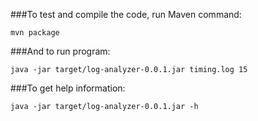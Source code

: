 ###To test and compile the code, run Maven command: 

```mvn package```


###And to run program:

```java -jar target/log-analyzer-0.0.1.jar timing.log 15```


###To get help information:

```java -jar target/log-analyzer-0.0.1.jar -h```

